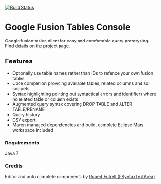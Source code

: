 [![Build Status](https://travis-ci.org/curiosag/ftc.svg?branch=master)](https://travis-ci.org/curiosag/ftc)

# Google Fusion Tables Console

Google fusion tables client for easy and comfortable query prototyping. Find details on the project page.

## Features
* Optionally use table names rather than IDs to refence your own fusion tables
* Code completion providing available tables, related columns and sql snippets
* Syntax highlighting pointing out syntactical errors and identifiers where no related table or column exists
* Augmented query syntax covering DROP TABLE and ALTER TABLE/RENAME
* Query history
* CSV export
* Maven managed dependencies and build, complete Eclipse Mars workspace included

### Requirements

Java 7

### Credits

Editor and auto complete components by [Robert Futrell (RSyntaxTextArea)](https://github.com/bobbylight)
